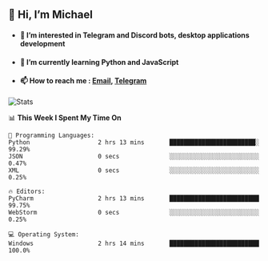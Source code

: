 ## 👋 Hi, I’m Michael
- #### 👀 I’m interested in Telegram and Discord bots, desktop applications development
- #### 🌱 I’m currently learning Python and JavaScript
- #### 📫 How to reach me : [Email](mailto:misha@kurapov.ru), [Telegram](https://t.me/mickr7)

![Stats](https://github-readme-stats.vercel.app/api?username=krpff&show_icons=true&theme=github_dark&hide_border=true&hide=issues&count_private=true&layout=compact)


<!--START_SECTION:waka-->
📊 **This Week I Spent My Time On** 

```text
💬 Programming Languages: 
Python                   2 hrs 13 mins       ████████████████████████░   99.29% 
JSON                     0 secs              ░░░░░░░░░░░░░░░░░░░░░░░░░   0.47% 
XML                      0 secs              ░░░░░░░░░░░░░░░░░░░░░░░░░   0.25%

🔥 Editors: 
PyCharm                  2 hrs 13 mins       █████████████████████████   99.75% 
WebStorm                 0 secs              ░░░░░░░░░░░░░░░░░░░░░░░░░   0.25%

💻 Operating System: 
Windows                  2 hrs 14 mins       █████████████████████████   100.0%

```


<!--END_SECTION:waka-->

